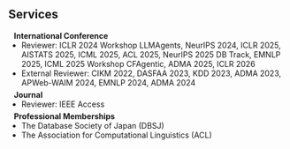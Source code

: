 ## Services

<h4 style="margin:0 10px 0;">International Conference</h4>

<ul style="margin:0 0 5px;">
<!--   <li><a href="http://cvpr2023.thecvf.com/"><autocolor>IEEE/CVF Conference on Computer Vision and Pattern Recognition (CVPR) 2021-2023</autocolor></a></li>
  <li><a href="http://iccv2021.thecvf.com/"><autocolor>IEEE/CVF International Conference on Computer Vision (ICCV) 2021</autocolor></a></li>
  <li><a href="https://eccv2022.ecva.net/"><autocolor>European Conference on Computer Vision (ECCV) 2022</autocolor></a></li> -->
  <li>Reviewer: ICLR 2024 Workshop LLMAgents, NeurIPS 2024, ICLR 2025, AISTATS 2025, ICML 2025, ACL 2025, NeurIPS 2025 DB Track, EMNLP 2025, ICML 2025 Workshop CFAgentic, ADMA 2025, ICLR 2026</li>
  <li>External Reviewer: CIKM 2022, DASFAA 2023, KDD 2023, ADMA 2023, APWeb-WAIM 2024, EMNLP 2024, ADMA 2024</li>
</ul>

<h4 style="margin:0 10px 0;">Journal</h4>

<ul style="margin:0 0 5px;">
<!--   <li><a href="https://www.computer.org/csdl/journal/tp"><autocolor>IEEE Transactions on Pattern Analysis and Machine Intelligence (TPAMI)</autocolor></a></li>
  <li><a href="https://www.springer.com/journal/11263"><autocolor>International Journal of Computer Vision (IJCV)</autocolor></a></li> -->
  <li>Reviewer: IEEE Access</li>
</ul>

<h4 style="margin:0 10px 0;">Professional Memberships</h4>

<ul style="margin:0 0 5px;">
  <li>The Database Society of Japan (DBSJ)</li>
  <li>The Association for Computational Linguistics (ACL)</li>
</ul>
